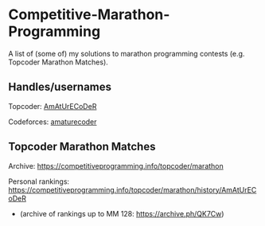 # Competitive-Marathon-Programming

A list of (some of) my solutions to marathon programming contests (e.g. Topcoder Marathon Matches).

## Handles/usernames

Topcoder: [AmAtUrECoDeR](https://www.topcoder.com/members/AmAtUrECoDeR)

Codeforces: [amaturecoder](https://codeforces.com/profile/amaturecoder)

## Topcoder Marathon Matches

Archive: https://competitiveprogramming.info/topcoder/marathon

Personal rankings: https://competitiveprogramming.info/topcoder/marathon/history/AmAtUrECoDeR

* (archive of rankings up to MM 128: https://archive.ph/QK7Cw)
